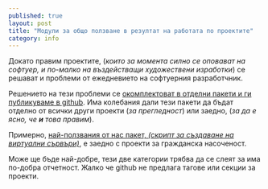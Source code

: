 ```yaml
---
published: true
layout: post
title: "Модули за общо ползване в резултат на работата по проектите"
category: info
---
```


Докато правим проектите, (*които за момента силно се оповават на софтуер, и по-малко на въздействащи художествени изработки*) се решават и проблеми от ежедневието на софтуерния разработчник.

Решението на тези проблеми се [окомплектоват в отделни пакети и ги публикуваме в github](https://github.com/obshtestvo-utilities). Има колебания дали тези пакети да бъдат отделно от всички други проекти (*за прегледност*) или заедно, (*за да е ясно, че **и** това правим*).

Примерно, [най-ползвания от нас пакет, *(скрипт за създаване на виртуални сървъри)*](https://github.com/obshtestvo/create-lxc), е заедно с проекти за гражданска насоченост.

Може ще бъде най-добре, тези две категории трябва да се слеят за има по-добра отчетност. Жалко че github не предлага тагове или секции за проекти.

